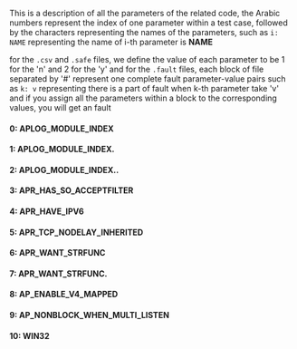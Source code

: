 This is a description of all the parameters of the related code,
the Arabic numbers represent the index of one parameter within a test case,
followed by the characters representing the names of the parameters,
such as `i: NAME` representing the name of i-th parameter is **NAME** 


for the `.csv` and `.safe` files, we define the value of each parameter to be 1 for the 'n' and 2 for the 'y'
and for the `.fault` files, each block of file separated by '#' represent one complete fault parameter-value pairs
such as `k: v` representing there is a part of fault when k-th parameter take 'v'
and if you assign all the parameters within a block to the corresponding values, you will get an fault


#### 0: APLOG_MODULE_INDEX 
#### 1: APLOG_MODULE_INDEX. 
#### 2: APLOG_MODULE_INDEX.. 
#### 3: APR_HAS_SO_ACCEPTFILTER 
#### 4: APR_HAVE_IPV6 
#### 5: APR_TCP_NODELAY_INHERITED 
#### 6: APR_WANT_STRFUNC 
#### 7: APR_WANT_STRFUNC. 
#### 8: AP_ENABLE_V4_MAPPED 
#### 9: AP_NONBLOCK_WHEN_MULTI_LISTEN 
#### 10: WIN32 
